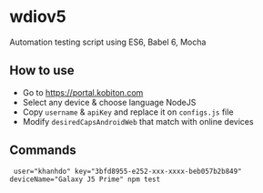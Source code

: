 # wdiov5
Automation testing script using ES6, Babel 6, Mocha

## How to use
+ Go to https://portal.kobiton.com
+ Select any device & choose language NodeJS
+ Copy `username` & `apiKey` and replace it on `configs.js` file
+ Modify `desiredCapsAndroidWeb` that match with online devices


## Commands
```
 user="khanhdo" key="3bfd8955-e252-xxx-xxxx-beb057b2b849" deviceName="Galaxy J5 Prime" npm test
```

